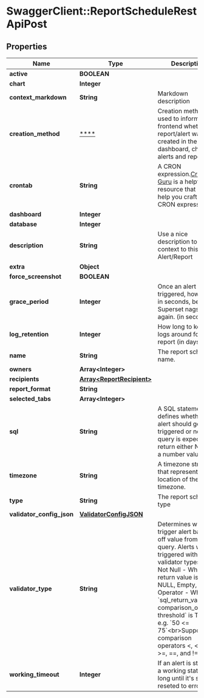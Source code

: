 # SwaggerClient::ReportScheduleRestApiPost

## Properties
Name | Type | Description | Notes
------------ | ------------- | ------------- | -------------
**active** | **BOOLEAN** |  | [optional] 
**chart** | **Integer** |  | [optional] 
**context_markdown** | **String** | Markdown description | [optional] 
**creation_method** | [****](.md) | Creation method is used to inform the frontend whether the report/alert was created in the dashboard, chart, or alerts and reports UI. | [optional] 
**crontab** | **String** | A CRON expression.[Crontab Guru](https://crontab.guru/) is a helpful resource that can help you craft a CRON expression. | 
**dashboard** | **Integer** |  | [optional] 
**database** | **Integer** |  | [optional] 
**description** | **String** | Use a nice description to give context to this Alert/Report | [optional] 
**extra** | **Object** |  | [optional] 
**force_screenshot** | **BOOLEAN** |  | [optional] 
**grace_period** | **Integer** | Once an alert is triggered, how long, in seconds, before Superset nags you again. (in seconds) | [optional] 
**log_retention** | **Integer** | How long to keep the logs around for this report (in days) | [optional] 
**name** | **String** | The report schedule name. | 
**owners** | **Array&lt;Integer&gt;** |  | [optional] 
**recipients** | [**Array&lt;ReportRecipient&gt;**](ReportRecipient.md) |  | [optional] 
**report_format** | **String** |  | [optional] 
**selected_tabs** | **Array&lt;Integer&gt;** |  | [optional] 
**sql** | **String** | A SQL statement that defines whether the alert should get triggered or not. The query is expected to return either NULL or a number value. | [optional] 
**timezone** | **String** | A timezone string that represents the location of the timezone. | [optional] 
**type** | **String** | The report schedule type | 
**validator_config_json** | [**ValidatorConfigJSON**](ValidatorConfigJSON.md) |  | [optional] 
**validator_type** | **String** | Determines when to trigger alert based off value from alert query. Alerts will be triggered with these validator types: - Not Null - When the return value is Not NULL, Empty, or 0 - Operator - When &#x60;sql_return_value comparison_operator threshold&#x60; is True e.g. &#x60;50 &lt;&#x3D; 75&#x60;&lt;br&gt;Supports the comparison operators &lt;, &lt;&#x3D;, &gt;, &gt;&#x3D;, &#x3D;&#x3D;, and !&#x3D; | [optional] 
**working_timeout** | **Integer** | If an alert is staled at a working state, how long until it&#x27;s state is reseted to error | [optional] 

